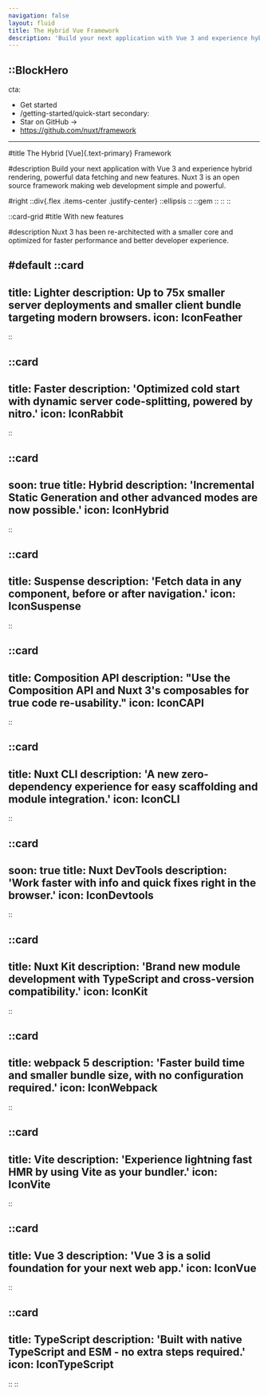 ```yaml
---
navigation: false
layout: fluid
title: The Hybrid Vue Framework
description: 'Build your next application with Vue 3 and experience hybrid rendering, with an improved directory structure and new features Nuxt 3 is an open source framework making web development simple and powerful.'
---
```


::BlockHero
---
cta:
  - Get started
  - /getting-started/quick-start
secondary:
  - Star on GitHub →
  - https://github.com/nuxt/framework
---

#title
The Hybrid [Vue]{.text-primary} Framework

#description
Build your next application with Vue 3 and experience hybrid rendering, powerful data fetching and new features.
Nuxt 3 is an open source framework making web development simple and powerful.

#right
::div{.flex .items-center .justify-center}
  ::ellipsis
  ::
  ::gem
  ::
::
::

::card-grid
#title
With new features

#description
Nuxt 3 has been re-architected with a smaller core and optimized for faster performance and better developer experience.

#default
  ::card
  ---
  title: Lighter
  description: Up to 75x smaller server deployments and smaller client bundle targeting modern browsers.
  icon: IconFeather
  ---
  ::

  ::card
  ---
  title: Faster
  description: 'Optimized cold start with dynamic server code-splitting, powered by nitro.'
  icon: IconRabbit
  ---
  ::

  ::card
  ---
  soon: true
  title: Hybrid
  description: 'Incremental Static Generation and other advanced modes are now possible.'
  icon: IconHybrid
  ---
  ::

  ::card
  ---
  title: Suspense
  description: 'Fetch data in any component, before or after navigation.'
  icon: IconSuspense
  ---
  ::

  ::card
  ---
  title: Composition API
  description: "Use the Composition API and Nuxt 3's composables for true code re-usability."
  icon: IconCAPI
  ---
  ::

  ::card
  ---
  title: Nuxt CLI
  description: 'A new zero-dependency experience for easy scaffolding and module integration.'
  icon: IconCLI
  ---
  ::

  ::card
  ---
  soon: true
  title: Nuxt DevTools
  description: 'Work faster with info and quick fixes right in the browser.'
  icon: IconDevtools
  ---
  ::

  ::card
  ---
  title: Nuxt Kit
  description: 'Brand new module development with TypeScript and cross-version compatibility.'
  icon: IconKit
  ---
  ::

  ::card
  ---
  title: webpack 5
  description: 'Faster build time and smaller bundle size, with no configuration required.'
  icon: IconWebpack
  ---
  ::

  ::card
  ---
  title: Vite
  description: 'Experience lightning fast HMR by using Vite as your bundler.'
  icon: IconVite
  ---
  ::

  ::card
  ---
  title: Vue 3
  description: 'Vue 3 is a solid foundation for your next web app.'
  icon: IconVue
  ---
  ::

  ::card
  ---
  title: TypeScript
  description: 'Built with native TypeScript and ESM - no extra steps required.'
  icon: IconTypeScript
  ---
  ::
::
